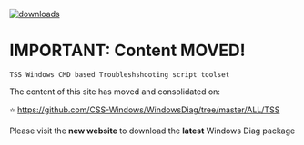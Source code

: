 [![downloads](https://img.shields.io/WindowsDiag/dt/tss_toolset.svg?label=downloads)](https://github.com/CSS-Windows/WindowsDiag/tree/master/ALL/TSS/)

# IMPORTANT: Content MOVED!
`TSS Windows CMD based Troubleshshooting script toolset`

The content of this site has moved and consolidated on:

:star: https://github.com/CSS-Windows/WindowsDiag/tree/master/ALL/TSS

Please visit the **new website** to download the **latest** Windows Diag package
